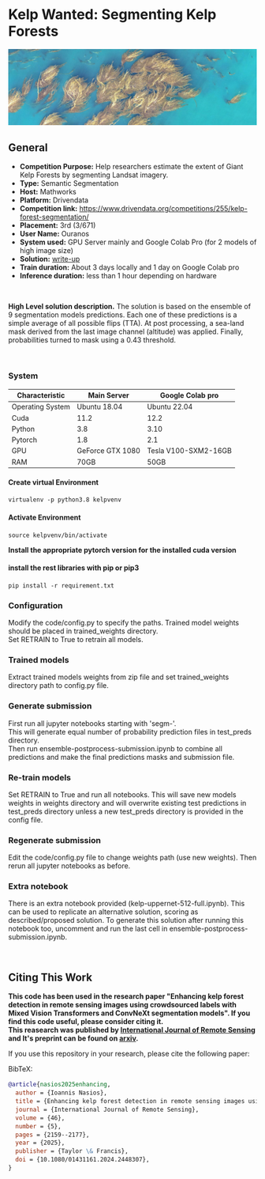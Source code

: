 # Kelp Wanted: Segmenting Kelp Forests  

<img src="assets/kelp-canopy-1_cropped2.jpg" alt="kelp-canopy" />

<br />  


## General
* **Competition Purpose:** Help researchers estimate the extent of Giant Kelp Forests by segmenting Landsat imagery.  
* **Type:** Semantic Segmentation
* **Host:** Mathworks
* **Platform:** Drivendata
* **Competition link:** https://www.drivendata.org/competitions/255/kelp-forest-segmentation/
* **Placement:** 3rd (3/671)  
* **User Name:** Ouranos  
* **System used:** GPU Server mainly and Google Colab Pro (for 2 models of high image size)  
* **Solution:** [write-up](./write_up_Ouranos.pdf)  
* **Train duration:** About 3 days locally and 1 day on Google Colab pro
* **Inference duration:** less than 1 hour depending on hardware

<br />  

**High Level solution description.** The solution is based on the ensemble of 9 segmentation models predictions. Each one of these predictions is a simple average of all possible flips (TTA). At post processing, a sea-land mask derived from the last image channel (altitude) was applied. Finally, probabilities turned to mask using a 0.43 threshold.

<br />  


### System    
| Characteristic   | Main Server      | Google Colab pro     | 
|------------------|------------------|----------------------|  
| Operating System | Ubuntu 18.04     | Ubuntu 22.04         |
| Cuda             | 11.2             | 12.2                 |  
| Python           | 3.8              | 3.10                 |  
| Pytorch          | 1.8              | 2.1                  |  
| GPU              | GeForce GTX 1080 | Tesla V100-SXM2-16GB | 
| RAM              | 70GB             | 50GB                 | 


#### Create virtual Environment
```shell 
virtualenv -p python3.8 kelpvenv
```

#### Activate Environment
```shell 
source kelpvenv/bin/activate
```

**Install the appropriate pytorch version for the installed cuda version**  

#### install the rest libraries with pip or pip3 
```shell
pip install -r requirement.txt
```



### Configuration  
Modify the code/config.py to specify the paths. Trained model weights should be 
placed in trained_weights directory.  
Set RETRAIN to True to retrain all models.  


### Trained models  
Extract trained models weights from zip file and set trained_weights directory 
path to config.py file.  


### Generate submission  
First run all jupyter notebooks starting with 'segm-'.  
This will generate equal number of probability prediction files in test_preds directory.  
Then run ensemble-postprocess-submission.ipynb to combine all predictions and 
make the final predictions masks and submission file.  


### Re-train models  
Set RETRAIN to True and run all notebooks. This will save new models
weights in weights directory and will overwrite existing test predictions in 
test_preds directory unless a new test_preds directory is provided in the config file.  


### Regenerate submission  
Edit the code/config.py file to change weights path (use new weights). Then rerun 
all jupyter notebooks as before.  


### Extra notebook  
There is an extra notebook provided (kelp-uppernet-512-full.ipynb). This can be 
used to replicate an alternative solution, scoring as described/proposed solution.
To generate this solution after running this notebook too, uncomment and run 
the last cell in ensemble-postprocess-submission.ipynb.  

<br /> 

## Citing This Work    
**This code has been used in the research paper "Enhancing kelp forest detection in remote sensing images using crowdsourced labels with Mixed Vision Transformers and ConvNeXt segmentation models". If you find this code useful, please consider citing it.**  
**This reasearch was published by [International Journal of Remote Sensing](https://doi.org/10.1080/01431161.2024.2448307) and It's preprint can be found on [arxiv](https://arxiv.org/abs/2501.14001).**  

If you use this repository in your research, please cite the following paper:

BibTeX:
```bibtex
@article{nasios2025enhancing,
  author = {Ioannis Nasios},
  title = {Enhancing kelp forest detection in remote sensing images using crowdsourced labels with Mixed Vision Transformers and ConvNeXt segmentation models},
  journal = {International Journal of Remote Sensing},
  volume = {46},
  number = {5},
  pages = {2159--2177},
  year = {2025},
  publisher = {Taylor \& Francis},
  doi = {10.1080/01431161.2024.2448307},
}
```



<br />  


